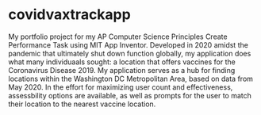 # covidvaxtrackapp
My portfolio project for my AP Computer Science Principles Create Performance Task using MIT App Inventor.
Developed in 2020 amidst the pandemic that ultimately shut down function globally, my application does what many individuaals sought: a location that offers vaccines for the Coronavirus Disease 2019. My application serves as a hub for finding locations within the Washington DC Metropolitan Area, based on data from May 2020. In the effort for maximizing user count and effectiveness, assessbility options are available, as well as prompts for the user to match their location to the nearest vaccine location.
